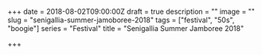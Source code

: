 +++
date = 2018-08-02T09:00:00Z
draft = true
description = ""
image = ""
slug = "senigallia-summer-jamoboree-2018"
tags = ["festival", "50s", "boogie"]
series = "Festival"
title = "Senigallia Summer Jamboree 2018"

+++

